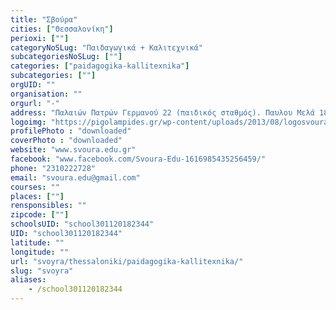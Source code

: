 ```yaml
---
title: "Σβούρα"
cities: ["Θεσσαλονίκη"]
perioxi: [""]
categoryNoSLug: "Παιδαγωγικά + Καλιτεχνικά"
subcategoriesNoSLug: [""]
categories: ["paidagogika-kallitexnika"]
subcategories: [""]
orgUID: ""
organisation: ""
orgurl: "-"
address: "Παλαιών Πατρών Γερμανού 22 (παιδικός σταθμός). Παυλου Μελά 18 ( Εργαστήρια για παιδιά δημοτικού), 54622 Thessaloníki"
logoimg: "https://pigolampides.gr/wp-content/uploads/2013/08/logosvoura.jpg"
profilePhoto : "downloaded"
coverPhoto : "downloaded"
website: "www.svoura.edu.gr"
facebook: "www.facebook.com/Svoura-Edu-1616985435256459/"
phone: "2310222728"
email: "svoura.edu@gmail.com"
courses: ""
places: [""]
rensponsibles: ""
zipcode: [""]
schoolsUID: "school301120182344"
UID: "school301120182344"
latitude: ""
longitude: ""
url: "svoyra/thessaloniki/paidagogika-kallitexnika/"
slug: "svoyra"
aliases:
    - /school301120182344
---
```





